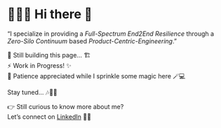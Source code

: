 #  👨🏻‍💻 Hi there 👋  

“I specialize in providing a _Full-Spectrum End2End Resilience_ through a _Zero-Silo Continuum_ based _Product-Centric-Engineering_.”

🚧 Still building this page... 🏗️  
⚡ Work in Progress! ✨  
🙏 Patience appreciated while I sprinkle some magic here 🪄💻  

Stay tuned... 🎶🚀🌈  

👉 Still curious to know more about me?  
Let’s connect on [LinkedIn](https://www.linkedin.com/in/sayandip-chatterjee) 🔗✨

<!--
**sayandip-chatterjee/sayandip-chatterjee** is a ✨ _special_ ✨ repository because its `README.md` (this file) appears on your GitHub profile.

Here are some ideas to get you started:

- 🔭 I’m currently working on ...
- 🌱 I’m currently learning ...
- 👯 I’m looking to collaborate on ...
- 🤔 I’m looking for help with ...
- 💬 Ask me about ...
- 📫 How to reach me: ...
- 😄 Pronouns: ...
- ⚡ Fun fact: ...
-->
